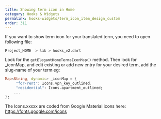 ```yaml
---
title: Showing term icon in Home
category: Hooks & Widgets
permalink: hooks-widgets/term_icon_item_design_custom
order: 311
---
```


If you want to show term icon for your translated term, you need to open following file:

`Project_HOME  > lib > hooks_v2.dart`

Look for the `getElegantHomeTermsIconMap()` method. Then look for _iconMap, and edit existing or add new entry for your desired term, add the slug-name of your term eg: 
```dart
Map<String, dynamic> _iconMap = {
     "for-rent": Icons.vpn_key_outlined,
     "residential": Icons.apartment_outlined;
    ...
};
```
The Icons.xxxxx are coded from Google Material icons here:
https://fonts.google.com/icons
